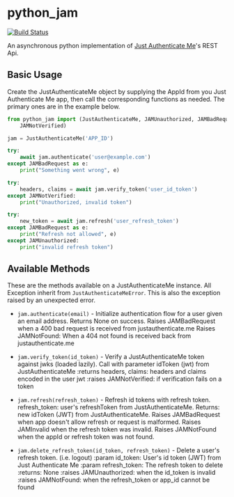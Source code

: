 # python_jam
[![Build Status](https://travis-ci.org/rickh94/python-jam.svg?branch=main)](https://travis-ci.org/rickh94/python-jam)

An asynchronous python implementation
of [Just Authenticate Me](https://justauthenticate.me)'s REST Api.

## Basic Usage

Create the JustAuthenticateMe object by supplying the AppId from you Just Authenticate
Me app, then call the corresponding functions as needed. The primary ones are in the
example below.

```python
from python_jam import (JustAuthenticateMe, JAMUnauthorized, JAMBadRequest,
    JAMNotVerified)

jam = JustAuthenticateMe('APP_ID')

try:
    await jam.authenticate('user@example.com')
except JAMBadRequest as e:
    print("Something went wrong", e)

try:
    headers, claims = await jam.verify_token('user_id_token')
except JAMNotVerified:
    print("Unauthorized, invalid token")

try:
    new_token = await jam.refresh('user_refresh_token')
except JAMBadRequest as e:
    print("Refresh not allowed", e)
except JAMUnauthorized:
    print("invalid refresh token")
```

## Available Methods

These are the methods available on a JustAuthenticateMe instance. All Exception inherit 
from `JustAuthenticateMeError`. This is also the exception raised by an unexpected 
error.

- `jam.authenticate(email)` - Initialize authentication flow for a user given an email address. 
  Returns None on success. Raises JAMBadRequest when a 400 bad request is received 
  from justauthenticate.me Raises JAMNotFound: When a 404 not found is received back 
  from justauthenticate.me
  
- `jam.verify_token(id_token)` - Verify a JustAuthenticateMe token against jwks (loaded lazily). 
  Call with parameter  idToken (jwt) from JustAuthenticateMe :returns headers, claims: headers and claims encoded in the user jwt
  :raises JAMNotVerified: if verification fails on a token
  
- `jam.refresh(refresh_token)` - Refresh id tokens with refresh token. refresh_token: 
  user's refreshToken from JustAuthenticateMe. Returns: new idToken (JWT) from 
  JustAuthenticateMe. Raises JAMBadRequest when app doesn't allow refresh or request 
  is malformed. Raises JAMInvalid when the refresh token was invalid. Raises 
  JAMNotFound when the appId or refresh token was not found.
  
- `jam.delete_refresh_token(id_token, refresh_token)` - Delete a user's refresh token. (i.e. logout)
  :param id_token: User's id token (JWT) from Just Authenticate Me
  :param refresh_token: The refresh token to delete
  :returns: None
  :raises JAMUnauthorized: when the id_token is invalid
  :raises JAMNotFound: when the refresh_token or app_id cannot be found